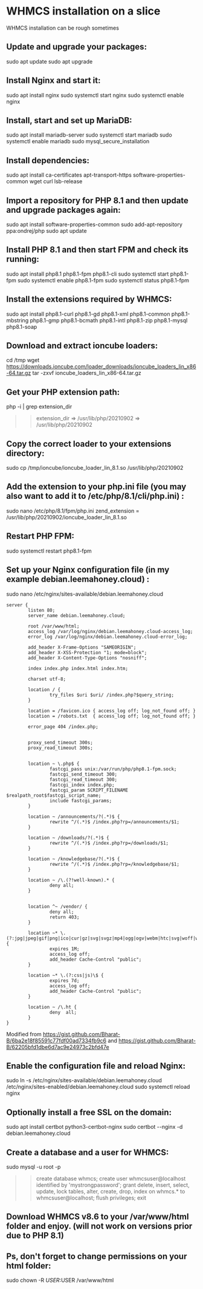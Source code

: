 # WHMCS installation on a slice
WHMCS installation can be rough sometimes
## Update and upgrade your packages:

sudo apt update
sudo apt upgrade
## Install Nginx and start it:

sudo apt install nginx
sudo systemctl start nginx
sudo systemctl enable nginx
## Install, start and set up MariaDB:

sudo apt install mariadb-server
sudo systemctl start mariadb
sudo systemctl enable mariadb
sudo mysql_secure_installation
## Install dependencies:

sudo apt install ca-certificates apt-transport-https software-properties-common wget curl lsb-release
## Import a repository for PHP 8.1 and then update and upgrade packages again:

sudo apt install software-properties-common
sudo add-apt-repository ppa:ondrej/php
sudo apt update

## Install PHP 8.1 and then start FPM and check its running:

sudo apt install php8.1 php8.1-fpm php8.1-cli
sudo systemctl start php8.1-fpm
sudo systemctl enable php8.1-fpm
sudo systemctl status php8.1-fpm
## Install the extensions required by WHMCS:

sudo apt install php8.1-curl php8.1-gd php8.1-xml php8.1-common php8.1-mbstring php8.1-gmp php8.1-bcmath php8.1-intl php8.1-zip php8.1-mysql php8.1-soap
## Download and extract ioncube loaders:

cd /tmp
wget https://downloads.ioncube.com/loader_downloads/ioncube_loaders_lin_x86-64.tar.gz
tar -zxvf ioncube_loaders_lin_x86-64.tar.gz
## Get your PHP extension path:

php -i | grep extension_dir
>> extension_dir => /usr/lib/php/20210902 => /usr/lib/php/20210902
## Copy the correct loader to your extensions directory:

sudo cp /tmp/ioncube/ioncube_loader_lin_8.1.so /usr/lib/php/20210902
## Add the extension to your php.ini file (you may also want to add it to /etc/php/8.1/cli/php.ini)  :

sudo nano /etc/php/8.1/fpm/php.ini
zend_extension = /usr/lib/php/20210902/ioncube_loader_lin_8.1.so
## Restart PHP FPM:

sudo systemctl restart php8.1-fpm
 

## Set up your Nginx configuration file (in my example debian.leemahoney.cloud)  :

sudo nano /etc/nginx/sites-available/debian.leemahoney.cloud
```
server {
        listen 80;
        server_name debian.leemahoney.cloud;

        root /var/www/html;
        access_log /var/log/nginx/debian.leemahoney.cloud-access_log;
        error_log /var/log/nginx/debian.leemahoney.cloud-error_log;

        add_header X-Frame-Options "SAMEORIGIN";
        add_header X-XSS-Protection "1; mode=block";
        add_header X-Content-Type-Options "nosniff";

        index index.php index.html index.htm;

        charset utf-8;

        location / {
                try_files $uri $uri/ /index.php?$query_string;
        }

        location = /favicon.ico { access_log off; log_not_found off; }
        location = /robots.txt  { access_log off; log_not_found off; }

        error_page 404 /index.php;


        proxy_send_timeout 300s;
        proxy_read_timeout 300s;


        location ~ \.php$ {
                fastcgi_pass unix:/var/run/php/php8.1-fpm.sock;
                fastcgi_send_timeout 300;
                fastcgi_read_timeout 300;
                fastcgi_index index.php;
                fastcgi_param SCRIPT_FILENAME $realpath_root$fastcgi_script_name;
                include fastcgi_params;
        }

		location ~ /announcements/?(.*)$ {
                rewrite ^/(.*)$ /index.php?rp=/announcements/$1;
        }

        location ~ /downloads/?(.*)$ {
                rewrite ^/(.*)$ /index.php?rp=/downloads/$1;
        }

        location ~ /knowledgebase/?(.*)$ {
                rewrite ^/(.*)$ /index.php?rp=/knowledgebase/$1;
        }

        location ~ /\.(?!well-known).* {
                deny all;
        }


        location ^~ /vendor/ {
                deny all;
                return 403;
        }

        location ~* \.(?:jpg|jpeg|gif|png|ico|cur|gz|svg|svgz|mp4|ogg|ogv|webm|htc|svg|woff|woff2|ttf)\$ {
                expires 1M;
                access_log off;
                add_header Cache-Control "public";
        }

        location ~* \.(?:css|js)\$ {
                expires 7d;
                access_log off;
                add_header Cache-Control "public";
        }

        location ~ /\.ht {
                deny  all;
        }
}
```
Modified from https://gist.github.com/Bharat-B/6ba2e18f85591c77fdf00ad7334fb9c6 and https://gist.github.com/Bharat-B/62205bfd1dbe6d7ac9e24973c2bfd47e

## Enable the configuration file and reload Nginx:

sudo ln -s /etc/nginx/sites-available/debian.leemahoney.cloud /etc/nginx/sites-enabled/debian.leemahoney.cloud
sudo systemctl reload nginx
## Optionally install a free SSL on the domain:

sudo apt install certbot python3-certbot-nginx
sudo certbot --nginx -d debian.leemahoney.cloud
## Create a database and a user for WHMCS:

sudo mysql -u root -p

>> create database whmcs;
>> create user whmcsuser@localhost identified by 'mystrongpassword';
>> grant delete, insert, select, update, lock tables, alter, create, drop, index on whmcs.* to whmcsuser@localhost;
>> flush privileges;
>> exit
## Download WHMCS v8.6 to your /var/www/html folder and enjoy. (will not work on versions prior due to PHP 8.1)

## Ps, don't forget to change permissions on your html folder:

sudo chown -R $USER:$USER /var/www/html
